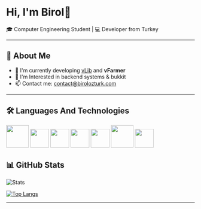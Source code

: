 # Hi, I'm Birol👋

🎓 Computer Engineering Student | 💻 Developer from Turkey

---

## 👤 About Me
- 🚀 I'm currently developing [vLib](https://github.com/VanadyumDev/vLib) and **vFarmer**
- 🔭 I'm Interested in backend systems & bukkit
- 📫 Contact me: contact@birolozturk.com

---

## 🛠️ Languages And Technologies
[<img src="https://cdn.jsdelivr.net/gh/devicons/devicon/icons/java/java-original-wordmark.svg" height="60"/>](https://www.java.com/)
[<img src="https://cdn.jsdelivr.net/gh/devicons/devicon/icons/spring/spring-original.svg" height="50"/>](https://spring.io/)
[<img src="https://cdn.jsdelivr.net/gh/devicons/devicon/icons/mysql/mysql-original.svg" height="50"/>](https://www.mysql.com/)
[<img src="https://cdn.jsdelivr.net/gh/devicons/devicon/icons/redis/redis-original.svg" height="50"/>](https://redis.io/)
[<img src="https://cdn.jsdelivr.net/gh/devicons/devicon/icons/postgresql/postgresql-original.svg" height="50"/>](https://www.postgresql.org/)
[<img src="https://cdn.jsdelivr.net/gh/devicons/devicon/icons/sqlite/sqlite-original-wordmark.svg" height="60"/>](https://www.sqlite.org/)
[<img src="https://cdn.jsdelivr.net/gh/devicons/devicon/icons/maven/maven-original.svg" height="50"/>](https://maven.apache.org/)

## 📊 GitHub Stats
![Stats](https://github-readme-stats.vercel.app/api?username=birolozturkk&show_icons=true&theme=tokyonight)

[![Top Langs](https://github-readme-stats.vercel.app/api/top-langs/?username=birolozturkk&theme=tokyonight&layout=compact)](https://github.com/birolozturkk/github-readme-stats)

---
